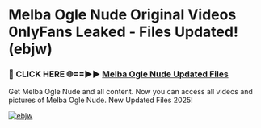 # Melba Ogle Nude Original Videos 0nlyFans Leaked - Files Updated! (ebjw)

<h3>🔴 CLICK HERE 🌐==►► <a href="https://tinyurl.com/4mcuefdz" rel="nofollow">Melba Ogle Nude Updated Files</a></h3>

Get Melba Ogle Nude and all content. Now you can access all videos and pictures of Melba Ogle Nude. New Updated Files 2025!

[![ebjw](https://i.imgur.com/StAQSOY.gif)](https://tinyurl.com/4mcuefdz)
